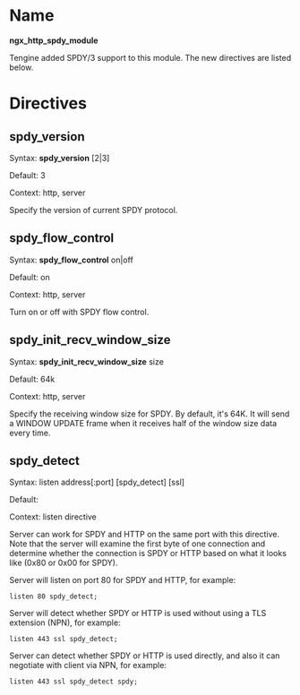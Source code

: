 # Name #

**ngx\_http\_spdy\_module**

Tengine added SPDY/3 support to this module. The new directives are listed below.


# Directives #

## spdy\_version ##

Syntax: **spdy\_version** [2|3]

Default: 3

Context: http, server

Specify the version of current SPDY protocol.

## spdy\_flow\_control ##

Syntax: **spdy\_flow\_control** on|off

Default: on

Context: http, server

Turn on or off with SPDY flow control.

## spdy\_init\_recv\_window\_size ##

Syntax: **spdy\_init\_recv\_window\_size** size

Default: 64k

Context: http, server

Specify the receiving window size for SPDY. By default, it's 64K. It will send a WINDOW UPDATE frame when it receives half of the window size data every time.

## spdy\_detect ##

Syntax: listen address[:port] [spdy_detect] [ssl]

Default:

Context: listen directive

Server can work for SPDY and HTTP on the same port with this directive. Note that the server will examine the first byte of one connection and determine whether the connection is SPDY or HTTP based on what it looks like (0x80 or 0x00 for SPDY).

Server will listen on port 80 for SPDY and HTTP, for example:

    listen 80 spdy_detect;

Server will detect whether SPDY or HTTP is used without using a TLS extension (NPN), for example:

    listen 443 ssl spdy_detect;

Server can detect whether SPDY or HTTP is used directly, and also it can negotiate with client via NPN, for example:

    listen 443 ssl spdy_detect spdy;


